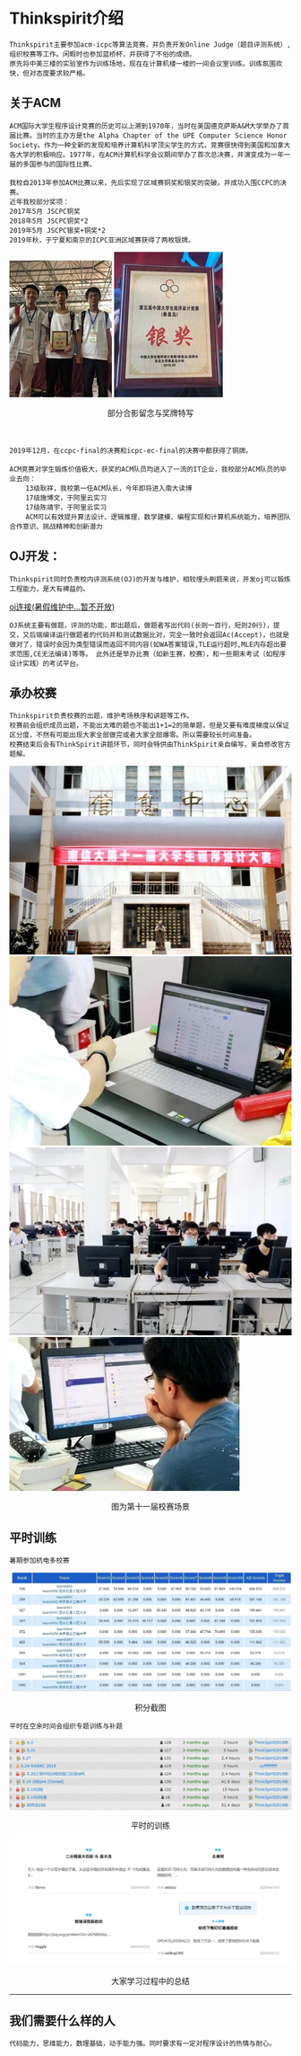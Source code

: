 # Thinkspirit介绍
    Thinkspirit主要参加acm-icpc等算法竞赛，并负责开发Online Judge（题目评测系统）,
    组织校赛等工作。闲暇时也参加蓝桥杯，并获得了不俗的成绩。
    原先将中美三楼的实验室作为训练场地，现在在计算机楼一楼的一间会议室训练。训练氛围欢快，但对态度要求较严格。
## 关于ACM
    ACM国际大学生程序设计竞赛的历史可以上溯到1970年，当时在美国德克萨斯A&M大学举办了首届比赛。当时的主办方是the Alpha Chapter of the UPE Computer Science Honor Society。作为一种全新的发现和培养计算机科学顶尖学生的方式，竞赛很快得到美国和加拿大各大学的积极响应。1977年，在ACM计算机科学会议期间举办了首次总决赛，并演变成为一年一届的多国参与的国际性比赛。  
    
    我校自2013年参加ACM比赛以来，先后实现了区域赛铜奖和银奖的突破。并成功入围CCPC的决赛。
    近年我校部分奖项： 
    2017年5月 JSCPC铜奖
    2018年5月 JSCPC铜奖*2
    2019年5月 JSCPC银奖+铜奖*2
    2019年秋，于宁夏和南京的ICPC亚洲区域赛获得了两枚银牌。
![avatar](aaa.jpg)
![avatar](bbb.jpg)
<center>部分合影留念与奖牌特写</center>
<br><br>


    2019年12月，在ccpc-final的决赛和icpc-ec-final的决赛中都获得了铜牌。

    ACM竞赛对学生锻炼价值极大，获奖的ACM队员均进入了一流的IT企业，我校部分ACM队员的毕业去向：
        13级耿祥，我校第一任ACM队长，今年即将进入南大读博
        17级施博文，于阿里云实习
        17级陈靖宇，于阿里云实习
        ACM可以有效提升算法设计、逻辑推理、数学建模、编程实现和计算机系统能力，培养团队合作意识、挑战精神和创新潜力
    
## OJ开发：   
    Thinkspirit同时负责校内评测系统(OJ)的开发与维护，相较埋头刷题来说，开发oj可以锻炼工程能力，是大有裨益的。
[oj连接(暑假维护中...暂不开放)](http://acm.nuist.edu.cn)
    
    OJ系统主要有做题，评测的功能，即出题后，做题者写出代码(长则一百行，短则20行)，提交，又后端编译运行做题者的代码并和测试数据比对，完全一致时会返回Ac(Accept)，也就是做对了，错误时会因为类型错误而返回不同内容(如WA答案错误,TLE运行超时,MLE内存超出要求范围,CE无法编译)等等。 此外还是举办比赛（如新生赛，校赛），和一些期末考试（如程序设计实践）的考试平台。

## 承办校赛
    Thinkspirit负责校赛的出题，维护考场秩序和讲题等工作。
    校赛前会组织成员出题，不能出太难的题也不能出1+1=2的简单题，但是又要有难度梯度以保证区分度，不然有可能出现大家全部做完或者大家全部爆零。所以需要较长时间准备。
    校赛结束后会有ThinkSpirit讲题环节，同时会特供由ThinkSpirit亲自编写，亲自修改官方题解。
![avatar](ccc.jpg)
![avatar](ddd.jpg)
![avatar](eee.jpg)
![avatar](fff.jpg)
<center> 图为第十一届校赛场景 </center>

## 平时训练

    暑期参加杭电多校赛
![avatar](ggg.jpg)
<center> 积分截图 </center>
    
    平时在空余时间会组织专题训练与补题

![avatar](hhh.jpg)
<center> 平时的训练 </center>

![avatar](iii.jpg)
<center> 大家学习过程中的总结 </center>

---



## 我们需要什么样的人
    代码能力，思维能力，数理基础，动手能力强。同时要求有一定对程序设计的热情与耐心。
